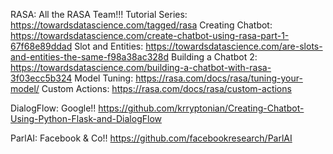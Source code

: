 RASA: All the RASA Team!!!
Tutorial Series: https://towardsdatascience.com/tagged/rasa 
Creating Chatbot: https://towardsdatascience.com/create-chatbot-using-rasa-part-1-67f68e89ddad 
Slot and Entities: https://towardsdatascience.com/are-slots-and-entities-the-same-f98a38ac328d 
Building a Chatbot 2: https://towardsdatascience.com/building-a-chatbot-with-rasa-3f03ecc5b324 
Model Tuning: https://rasa.com/docs/rasa/tuning-your-model/ 
Custom Actions: https://rasa.com/docs/rasa/custom-actions


DialogFlow: Google!!
https://github.com/krryptonian/Creating-Chatbot-Using-Python-Flask-and-DialogFlow


ParlAI: Facebook & Co!!
https://github.com/facebookresearch/ParlAI